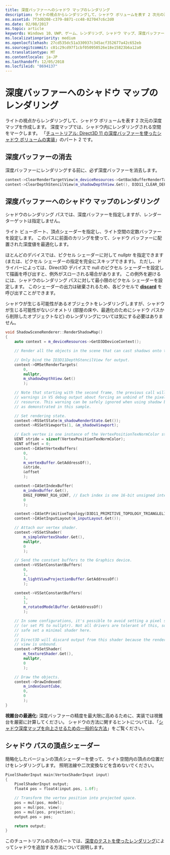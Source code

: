 ```yaml
---
title: 深度バッファーへのシャドウ マップのレンダリング
description: ライトの視点からレンダリングして、シャドウ ボリュームを表す 2 次元の深度マップを作成します。
ms.assetid: 7f3d0208-c379-8871-cc48-027047c6c2d0
ms.date: 02/08/2017
ms.topic: article
keywords: Windows 10、UWP、ゲーム、レンダリング、シャドウ マップ、深度バッファー、Direct3D
ms.localizationpriority: medium
ms.openlocfilehash: 27cd535dc51a330937c345acf352677a42c652eb
ms.sourcegitcommit: c01c29cd97f1cbf050950526e18e15823b6a12a0
ms.translationtype: MT
ms.contentlocale: ja-JP
ms.lasthandoff: 12/05/2018
ms.locfileid: "8694137"
---
```

# <a name="render-the-shadow-map-to-the-depth-buffer"></a>深度バッファーへのシャドウ マップのレンダリング




ライトの視点からレンダリングして、シャドウ ボリュームを表す 2 次元の深度マップを作成します。 深度マップでは、シャドウ内にレンダリングされる空間をマークします。 「[チュートリアル: Direct3D 11 の深度バッファーを使ったシャドウ ボリュームの実装](implementing-depth-buffers-for-shadow-mapping.md)」のパート 2 です。

## <a name="clear-the-depth-buffer"></a>深度バッファーの消去


深度バッファーにレンダリングする前に、必ず深度バッファーを消去します。

```cpp
context->ClearRenderTargetView(m_deviceResources->GetBackBufferRenderTargetView(), DirectX::Colors::CornflowerBlue);
context->ClearDepthStencilView(m_shadowDepthView.Get(), D3D11_CLEAR_DEPTH | D3D11_CLEAR_STENCIL, 1.0f, 0);
```

## <a name="render-the-shadow-map-to-the-depth-buffer"></a>深度バッファーへのシャドウ マップのレンダリング


シャドウのレンダリング パスでは、深度バッファーを指定しますが、レンダー ターゲットは指定しません。

ライト ビューポート、頂点シェーダーを指定し、ライト空間の定数バッファーを設定します。 このパスに前面のカリングを使って、シャドウ バッファーに配置された深度値を最適化します。

ほとんどのデバイスでは、ピクセル シェーダーに対して nullptr を指定できます (または、ピクセル シェーダーの指定を完全にスキップできます)。 ただし、ドライバーによっては、Direct3D デバイスで null のピクセル シェーダーを設定して描画を呼び出すと、例外がスローされる場合があります。 この例外を避けるには、シャドウのレンダリング パスに対して最小限のピクセル シェーダーを設定します。 このシェーダーの出力は破棄されるため、各ピクセルで [**discard**](https://msdn.microsoft.com/library/windows/desktop/bb943995) を呼び出すことができます。

シャドウが生じる可能性があるオブジェクトをレンダリングしますが、シャドウが生じる可能性がないジオメトリ (部屋の床や、最適化のためにシャドウ パスから削除したオブジェクトなど) のレンダリングについては気にする必要はありません。

```cpp
void ShadowSceneRenderer::RenderShadowMap()
{
    auto context = m_deviceResources->GetD3DDeviceContext();

    // Render all the objects in the scene that can cast shadows onto themselves or onto other objects.

    // Only bind the ID3D11DepthStencilView for output.
    context->OMSetRenderTargets(
        0,
        nullptr,
        m_shadowDepthView.Get()
        );

    // Note that starting with the second frame, the previous call will display
    // warnings in VS debug output about forcing an unbind of the pixel shader
    // resource. This warning can be safely ignored when using shadow buffers
    // as demonstrated in this sample.

    // Set rendering state.
    context->RSSetState(m_shadowRenderState.Get());
    context->RSSetViewports(1, &m_shadowViewport);

    // Each vertex is one instance of the VertexPositionTexNormColor struct.
    UINT stride = sizeof(VertexPositionTexNormColor);
    UINT offset = 0;
    context->IASetVertexBuffers(
        0,
        1,
        m_vertexBuffer.GetAddressOf(),
        &stride,
        &offset
        );

    context->IASetIndexBuffer(
        m_indexBuffer.Get(),
        DXGI_FORMAT_R16_UINT, // Each index is one 16-bit unsigned integer (short).
        0
        );

    context->IASetPrimitiveTopology(D3D11_PRIMITIVE_TOPOLOGY_TRIANGLELIST);
    context->IASetInputLayout(m_inputLayout.Get());

    // Attach our vertex shader.
    context->VSSetShader(
        m_simpleVertexShader.Get(),
        nullptr,
        0
        );

    // Send the constant buffers to the Graphics device.
    context->VSSetConstantBuffers(
        0,
        1,
        m_lightViewProjectionBuffer.GetAddressOf()
        );

    context->VSSetConstantBuffers(
        1,
        1,
        m_rotatedModelBuffer.GetAddressOf()
        );

    // In some configurations, it's possible to avoid setting a pixel shader
    // (or set PS to nullptr). Not all drivers are tolerant of this, so to be
    // safe set a minimal shader here.
    //
    // Direct3D will discard output from this shader because the render target
    // view is unbound.
    context->PSSetShader(
        m_textureShader.Get(),
        nullptr,
        0
        );

    // Draw the objects.
    context->DrawIndexed(
        m_indexCountCube,
        0,
        0
        );
}
```

**視錐台の最適化:** 深度バッファーの精度を最大限に高めるために、実装では視錐台を厳密に計算してください。 シャドウの方法に関するヒントについては、「[シャドウ深度マップを向上させるための一般的な方法](https://msdn.microsoft.com/library/windows/desktop/ee416324)」をご覧ください。

## <a name="vertex-shader-for-shadow-pass"></a>シャドウ パスの頂点シェーダー


簡略化したバージョンの頂点シェーダーを使って、ライト空間内の頂点の位置だけをレンダリングします。 照明法線や二次変換などを含めないでください。

```cpp
PixelShaderInput main(VertexShaderInput input)
{
    PixelShaderInput output;
    float4 pos = float4(input.pos, 1.0f);

    // Transform the vertex position into projected space.
    pos = mul(pos, model);
    pos = mul(pos, view);
    pos = mul(pos, projection);
    output.pos = pos;

    return output;
}
```

このチュートリアルの次のパートでは、[深度のテストを使ったレンダリング](render-the-scene-with-depth-testing.md)によってシャドウを追加する方法について説明します。

 

 




